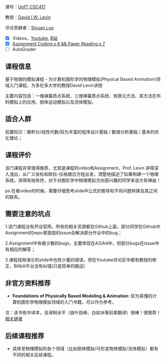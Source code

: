 课号：[UofT CSC417](https://github.com/dilevin/CSC417-physics-based-animation)

教授：[David I.W. Levin](http://142.93.146.228/researchdb/)

评论贡献者：[Siyuan Luo](https://github.com/siyuanluo)

- [x] Videos，[Youtube](https://www.youtube.com/playlist?list=PLTkE7n2CwG_PH09_q0Q7ttjqE2F9yGeM3), [B站](https://www.bilibili.com/video/BV1GB4y1u72S?from=search&seid=5916074118543756087)
- [x] [Assignment Coding x 6 && Paper Reading x 7](https://github.com/dilevin/CSC417-physics-based-animation)
- [ ] AutoGrader 

## 课程信息

基于物理的模拟课程 - 为计算机图形学的物理模拟(Physical Based Animation)领域入门课程，为多伦多大学的教授David Levin讲授

主要内容包括：一维弹簧质点系统、三维弹簧质点系统、有限元方法、其方法在布料模拟上的应用、刚体运动模拟以及流体模拟。

## 适合人群

前置知识：微积分/线性代数/较为丰富的程序设计基础 / 数值分析基础 / 基本的优化理论；

## 课程评价

该门课程非常值得推荐，尤其是课程的video和Assignment，Prof. Levin 讲得深入浅出，从广义坐标和欧拉-拉格朗日方程出发，清楚地描述了如果构建一个物理系统。讲得有始有终，对于对图形学中物理模拟方向感兴趣的同学来说大有裨益！

ps.在看video的时候，需要仔细思考slide中公式的推导和不同问题转换及其之间的联系。

## 需要注意的坑点

1.该门课程没有开设官网，所有的相关资源都在Github上面，部分同学在Github中Assignment的repo里面提的issue会解决部分作业中的bug；

2.Assignment中有极少数的bugs，主要体现在A3/A4中，但部分bugs在issue中有相应的解答；

3.课程视频演示的slide中也有少量的错误，但在Youtube评论区中都有教授的修正，Bilibili平台没有纠错(只是简单的搬运)

## 非官方资料推荐

- <b>Foundations of Physically Based Modeling & Animation</b>: 较为易懂的计算机图形学物理模拟领域的入门书籍，可以作为参考。

注：该书有中译本，且译制水平（由叶劲峰、白如冰等前辈翻译）很棒！很推荐！[相关链接](https://zhuanlan.zhihu.com/p/342390945)

## 后续课程推荐

- 具体至物理模拟的各个领域（比如刚体模拟/可形变物体模拟/流体模拟）都有不同的相关后续课程。

